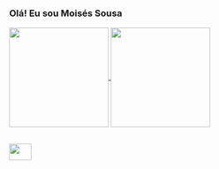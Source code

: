 ### Olá! Eu sou Moisés Sousa

<div>
  <a href="https://github.com/Moises-Sousa">
  <img align="center" height="180em" src="https://github-readme-stats.vercel.app/api?username=Moises-Sousa&count_private=true&show_icons=true&theme=radical&include_all_commits"/>
  <img align="center" height="180em" src="https://github-readme-stats.vercel.app/api/top-langs/?username=Moises-Sousa&theme=radical&layout=compact"/>
</div>

##

<div>
  <img height="30" width="40" src="https://cdn.jsdelivr.net/gh/devicons/devicon/icons/javascript/javascript-original.svg"/>
</div>

##
